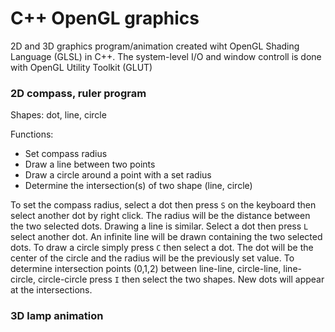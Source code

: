 # C++ OpenGL graphics
2D and 3D graphics program/animation created wiht OpenGL Shading Language (GLSL) in C++. The system-level I/O and window controll is done with OpenGL Utility Toolkit (GLUT)

### 2D compass, ruler program
Shapes:
dot, line, circle

Functions:
- Set compass radius
- Draw a line between two points
- Draw a circle around a point with a set radius
- Determine the intersection(s) of two shape (line, circle)

To set the compass radius, select a dot then press `S` on the keyboard then select another dot by right click. The radius will be the distance between the two selected dots. Drawing a line is similar. Select a dot then press `L` select another dot. An infinite line will be drawn containing the two selected dots. To draw a circle simply  press `C` then select a dot. The dot will be the center of the circle and the radius will be the previously set value. To determine intersection points (0,1,2) between line-line, circle-line, line-circle, circle-circle press `I` then select the two shapes. New dots will appear at the intersections.

### 3D lamp animation

